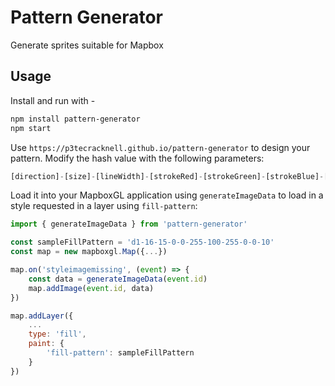 # Pattern Generator

Generate sprites suitable for Mapbox

## Usage

Install and run with -

```bash
npm install pattern-generator
npm start
```

Use `https://p3tecracknell.github.io/pattern-generator` to design your pattern. Modify the hash value with the following parameters:

```javascript
[direction]-[size]-[lineWidth]-[strokeRed]-[strokeGreen]-[strokeBlue]-[strokeAlpha]-[backgroundRed]-[backgroundGreen]-[backgroundBlue]-[backgroundAlpha]
```

Load it into your MapboxGL application using `generateImageData` to load in a style requested in a layer using `fill-pattern`:

```javascript
import { generateImageData } from 'pattern-generator'

const sampleFillPattern = 'd1-16-15-0-0-255-100-255-0-0-10'
const map = new mapboxgl.Map({...})

map.on('styleimagemissing', (event) => {
    const data = generateImageData(event.id)
    map.addImage(event.id, data)
})

map.addLayer({
    ...
    type: 'fill',
    paint: {
        'fill-pattern': sampleFillPattern
    }
})

```
